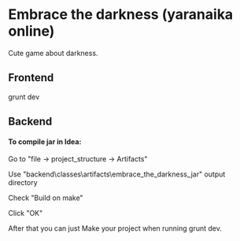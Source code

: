 # Embrace the darkness (yaranaika online)

Cute game about darkness.

## Frontend
 
grunt dev


## Backend

#### To compile jar in Idea:
 Go to "file -> project_structure -> Artifacts"
 
 Use "backend\classes\artifacts\embrace_the_darkness_jar" output directory
 
 Check "Build on make"
 
 Click "OK"

 
 After that you can just Make your project when running grunt dev.
